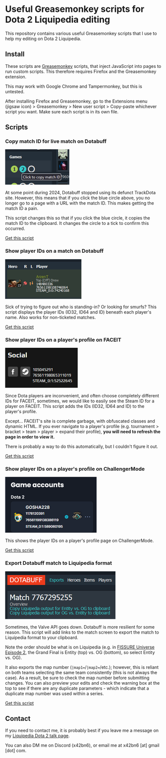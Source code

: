 # Useful Greasemonkey scripts for Dota 2 Liquipedia editing
This repository contains various useful Greasemonkey scripts that I use to help my editing on Dota 2 Liquipedia.

## Install
These scripts are [Greasemonkey](https://addons.mozilla.org/en-GB/firefox/addon/greasemonkey/) scripts, that inject JavaScript into pages to run custom scripts.  This therefore requires Firefox and the Greasemonkey extension.

This may work with Google Chrome and Tampermonkey, but this is untested.

After installing Firefox and Greasemonkey, go to the Extensions menu (jigsaw icon) &gt; Greasemonkey &gt; New user script &gt; Copy-paste whichever script you want.  Make sure each script is in its own file.

## Scripts
### Copy match ID for live match on Dotabuff
![Live match ID](images/copy-id-for-live-dotabuff-match.png "Live match ID")

At some point during 2024, Dotabuff stopped using its defunct TrackDota site.  However, this means that if you click the blue circle above, you no longer go to a page with a URL with the match ID.  This makes getting the match ID a pain.

This script changes this so that if you click the blue circle, it copies the match ID to the clipboard.  It changes the circle to a tick to confirm this occurred.

[Get this script](copy-id-for-live-dotabuff-match.js)

### Show player IDs on a match on Dotabuff
![Player IDs on Dotabuff](images/dotabuff-player-id-shower.png "Player IDs on Dotabuff")

Sick of trying to figure out who is standing-in?  Or looking for smurfs?  This script displays the player IDs (ID32, ID64 and ID) beneath each player's name.  Also works for non-ticketed matches.

[Get this script](dotabuff-player-id-shower.js)

### Show player IDs on a player's profile on FACEIT
![Player IDs on FACEIT](images/faceit-player-id-shower.png "Player IDs on FACEIT")

Since Dota players are inconvenient, and often choose completely different IDs for FACEIT, sometimes, we would like to easily see the Steam ID for a player on FACEIT.  This script adds the IDs (ID32, ID64 and ID) to the player's profile.

Except...  FACEIT's site is complete garbage, with obfuscated classes and dynamic HTML.  If you ever navigate to a player's profile (e.g. tournament &gt; bracket &gt; team &gt; player &gt; expand their profile), **you will need to refresh the page in order to view it.**

There is probably a way to do this automatically, but I couldn't figure it out.

[Get this script](faceit-player-id-shower.js)

### Show player IDs on a player's profile on ChallengerMode
![Player IDs on ChallengerMode](images/challengermode-id-shower.png "Player IDs on ChallengerMode")

This shows the player IDs on a player's profile page on ChallengerMode.

[Get this script](challengermode-player-id-shower.js)

### Export Dotabuff match to Liquipedia format
![Export Dotabuff to Liquipedia format](images/export-dotabuff-to-liquipedia-format.png "Export Dotabuff to Liquipedia format")

Sometimes, the Valve API goes down.  Dotabuff is more resilient for some reason.  This script will add links to the match screen to export the match to Liquipedia format to your clipboard.

Note the order should be what is on Liquipedia (e.g. in [FISSURE Universe Episode 2](https://liquipedia.net/dota2/FISSURE_Universe/2), the Grand Final is Entity (top) vs. OG (bottom), so select Entity vs. OG).

It also exports the map number (`|map1=`/`|map2=`/etc.); however, this is reliant on both teams selecting the same team consistently (this is not always the case).  As a result, be sure to check the map number before submitting changes.  You can also preview your edits and check the warning box at the top to see if there are any duplicate parameters - which indicate that a duplicate map number was used within a series.

[Get this script](export-dotabuff-to-liquipedia-format.js)

## Contact
If you need to contact me, it is probably best if you leave me a message on my [Liquipedia Dota 2 talk page](https://liquipedia.net/dota2/User_talk:X42bn6).

You can also DM me on Discord (x42bn6), or email me at x42bn6 [at] gmail [dot] com.
